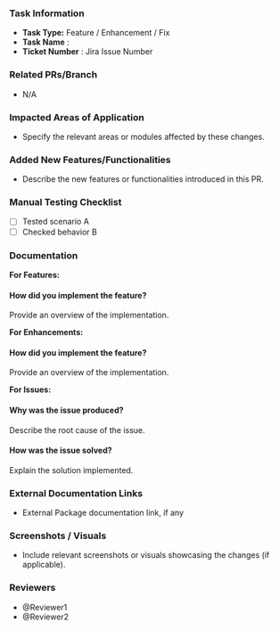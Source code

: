 ### Task Information

-   **Task Type:** Feature / Enhancement / Fix
-   **Task Name** : 
-   **Ticket Number** : Jira Issue Number

### Related PRs/Branch

-   N/A

### Impacted Areas of Application

-   Specify the relevant areas or modules affected by these changes.

### Added New Features/Functionalities

-   Describe the new features or functionalities introduced in this PR.

### Manual Testing Checklist

-   [ ] Tested scenario A
-   [ ] Checked behavior B

### Documentation

**For Features:**

#### How did you implement the feature?

Provide an overview of the implementation.


**For Enhancements:**

#### How did you implement the feature?

Provide an overview of the implementation.


**For Issues:**

#### Why was the issue produced?

Describe the root cause of the issue.

#### How was the issue solved?

Explain the solution implemented.

### External Documentation Links

-   External Package documentation link, if any

### Screenshots / Visuals

-   Include relevant screenshots or visuals showcasing the changes (if applicable).

### Reviewers

-   @Reviewer1
-   @Reviewer2